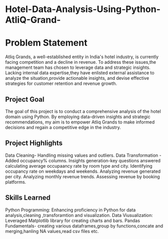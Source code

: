 # Hotel-Data-Analysis-Using-Python-AtliQ-Grand-

# Problem Statement
Atliq Grands, a well-established entity in India's hotel industry, is currently facing competition and a decline in revenue. To address these issues,the management team has chosen to leverage data and strategic insights. Lacking internal data expertise,they have enlisted external assistance to analyze the situation,provide actionable insights, and devise effective strategies for customer retention and revenue growth.

## Project Goal
The goal of this project is to conduct a comprehensive analysis of the hotel domain using Python. By employing data-driven insights and strategic recommendations, my aim is to empower Atliq Grands to make informed decisions and regain a competitive edge in the industry.

## Project Highlights
Data Cleaning- Handling missing values and outliers.
Data Transformation - Added occupancy% columns.
Insights generation-key questions answered
calculating average occupaancy rate by room type and city.
Identifying occupancy rate on weekdays and weekends.
Analyzing revenue generated per city.
Analyzing monthly revenue trends.
Assessing revenue by booking platforms.

## Skills Learned
Python Programming: Enhancing proficiency in Python for data analysis,cleaning ,transforamtion and visualization.
Data Viusualization: Leveraged Matplotlib library for creating charts and bars.
Pandas Fundamentals- creating various dataframes,group by functions,concate and merging,hanling NA values,read csv files etc.
